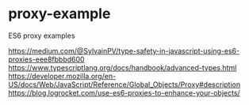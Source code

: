 # proxy-example
ES6 proxy examples


https://medium.com/@SylvainPV/type-safety-in-javascript-using-es6-proxies-eee8fbbbd600
https://www.typescriptlang.org/docs/handbook/advanced-types.html
https://developer.mozilla.org/en-US/docs/Web/JavaScript/Reference/Global_Objects/Proxy#description
https://blog.logrocket.com/use-es6-proxies-to-enhance-your-objects/
